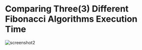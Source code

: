 # Comparing Three(3) Different Fibonacci Algorithms Execution Time
![screenshot2](https://user-images.githubusercontent.com/60516646/74454172-73b1b400-4ebe-11ea-9e30-ed6f59dc0861.png)
